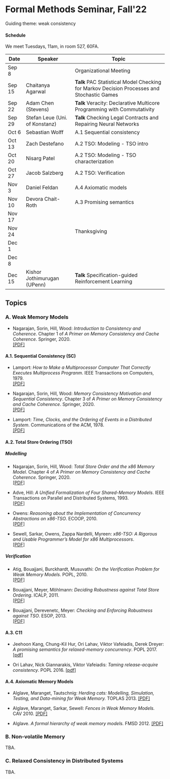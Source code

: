 Formal Methods Seminar, Fall'22
===============================

Guiding theme: weak consistency

#### Schedule

We meet Tuesdays, 11am, in room 527, 60FA.

| Date | Speaker | Topic |
| ---- | ------- | ----- |
| Sep 8  |       | Organizational Meeting
| Sep 15 | Chaitanya Agarwal | **Talk**  PAC Statistical Model Checking for Markov Decision Processes and Stochastic Games
| Sep 22 | Adam Chen (Stevens)      | **Talk** Veracity: Declarative Multicore Programming with Commutativity
| Sep 29 | Stefan Leue (Uni. of Konstanz) | **Talk** Checking Legal Contracts and Repairing Neural Networks
| Oct 6  | Sebastian Wolff      | A.1 Sequential consistency
| Oct 13 | Zach Destefano      | A.2 TSO: Modeling - TSO intro
| Oct 20 | Nisarg Patel      | A.2 TSO: Modeling - TSO characterization
| Oct 27 | Jacob Salzberg     | A.2 TSO: Verification
| Nov 3  | Daniel Feldan      | A.4 Axiomatic models
| Nov 10 | Devora Chait-Roth      | A.3 Promising semantics
| Nov 17 |       |
| Nov 24 |       | Thanksgiving
| Dec 1  |       | 
| Dec 8  |       | 
| Dec 15 | Kishor Jothimurugan (UPenn)  | **Talk** Specification-guided Reinforcement Learning



Topics
------

### A. Weak Memory Models

  - Nagarajan, Sorin, Hill, Wood:
    *Introduction to Consistency and Coherence*.
    Chapter 1 of *A Primer on Memory Consistency and Cache Coherence*.
    Springer, 2020.  
    [[PDF]](https://link.springer.com/content/pdf/10.1007/978-3-031-01764-3_1.pdf)

#### A.1. Sequential Consistency (SC)

  - Lamport:
    *How to Make a Multiprocessor Computer That Correctly Executes Multiprocess Progranm*.
    IEEE Transactions on Computers, 1979.  
    [[PDF]](https://www.microsoft.com/en-us/research/uploads/prod/2016/12/How-to-Make-a-Multiprocessor-Computer-That-Correctly-Executes-Multiprocess-Programs.pdf)

  - Nagarajan, Sorin, Hill, Wood:
    *Memory Consistency Motivation and Sequential Consistency*.
    Chapter 3 of *A Primer on Memory Consistency and Cache Coherence*.
    Springer, 2020.  
    [[PDF]](https://link.springer.com/content/pdf/10.1007/978-3-031-01764-3_3.pdf)

  - Lamport:
    *Time, Clocks, and the Ordering of Events in a Distributed System*.
    Communications of the ACM, 1978.  
    [[PDF]](https://dl.acm.org/doi/pdf/10.1145/359545.359563)

#### A.2. Total Store Ordering (TSO)

##### Modelling

  - Nagarajan, Sorin, Hill, Wood:
    *Total Store Order and the x86 Memory Model*.
    Chapter 4 of *A Primer on Memory Consistency and Cache Coherence*.
    Springer, 2020.  
    [[PDF]](https://link.springer.com/content/pdf/10.1007/978-3-031-01764-3_4.pdf)

  - Adve, Hill:
    *A Unified Formalization of Four Shared-Memory Models*.
    IEEE Transactions on Parallel and Distributed Systems, 1993.  
    [[PDF]](https://pages.cs.wisc.edu/~markhill/papers/topds93_drf1.pdf)

  - Owens:
    *Reasoning about the Implementation of Concurrency Abstractions on x86-TSO*.
    ECOOP, 2010.  
    [[PDF]](https://link.springer.com/content/pdf/10.1007/978-3-642-14107-2_23.pdf)

  - Sewell, Sarkar, Owens, Zappa Nardelli, Myreen:
    *x86-TSO: A Rigorous and Usable Programmer’s Model for x86 Multiprocessors*.  
    [[PDF]](https://dl.acm.org/doi/pdf/10.1145/1785414.1785443)

##### Verification

  - Atig, Bouajjani, Burckhardt, Musuvathi:
    *On the Verification Problem for Weak Memory Models*.
    POPL, 2010.  
    [[PDF]](https://dl.acm.org/doi/pdf/10.1145/1707801.1706303)

  - Bouajjani, Meyer, Möhlmann:
    *Deciding Robustness against Total Store Ordering*.
    ICALP, 2011.  
    [[PDF]](https://link.springer.com/content/pdf/10.1007/978-3-642-22012-8_34.pdf)

  - Bouajjani, Derevenetc, Meyer:
    *Checking and Enforcing Robustness against TSO*.
    ESOP, 2013.  
    [[PDF]](https://link.springer.com/content/pdf/10.1007/978-3-642-37036-6_29.pdf)


#### A.3. C11

  - Jeehoon Kang, Chung-Kil Hur, Ori Lahav, Viktor Vafeiadis, Derek Dreyer:
    *A promising semantics for relaxed-memory concurrency*. 
    POPL 2017.
    [[pdf]](https://dl.acm.org/doi/10.1145/3009837.3009850)

  - Ori Lahav, Nick Giannarakis, Viktor Vafeiadis:
    *Taming release-acquire consistency*. 
    POPL 2016.
    [[pdf]](https://dl.acm.org/doi/10.1145/2837614.2837643)

#### A.4. Axiomatic Memory Models

  - Alglave, Maranget, Tautschnig:
    *Herding cats: Modelling, Simulation, Testing, and Data-mining for Weak Memory.*
    TOPLAS 2013.
    [[PDF]](http://www0.cs.ucl.ac.uk/staff/j.alglave/papers/toplas14.pdf)
 
  - Alglave, Maranget, Sarkar, Sewell:
    *Fences in Weak Memory Models.*
    CAV 2010.
    [[PDF]](http://www0.cs.ucl.ac.uk/staff/J.Alglave/papers/cav10.pdf)
    
  - Alglave.
    *A formal hierarchy of weak memory models.*
    FMSD 2012.
    [[PDF]](http://www0.cs.ucl.ac.uk/staff/J.Alglave/papers/fmsd12-41-2.pdf)
    

### B.  Non-volatile Memory

TBA.

### C. Relaxed Consistency in Distributed Systems

TBA.
